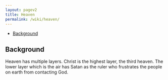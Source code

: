 ```yaml
---
layout: pagev2
title: Heaven
permalink: /wiki/heaven/
---
```

- [Background](#background)

## Background

Heaven has multiple layers. Christ is the highest layer, the third heaven. The lower layer which is the air has Satan as the ruler who frustrates the people on earth from contacting God.